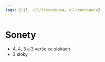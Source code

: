 ```yaml
---
tags: [cjl, cjl/literatura, cjl/renesance]
---
```

# Sonety
- 4, 4, 3 a 3 verše ve slokách
- 3 sloky